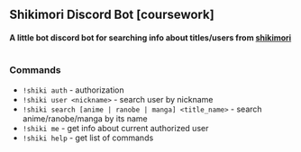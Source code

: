 ## Shikimori Discord Bot [coursework]
#### A little bot discord bot for searching info about titles/users from [shikimori](https://shikimori.one)
#
### Commands
- `!shiki auth` - authorization
- `!shiki user <nickname>` - search user by nickname
- `!shiki search [anime | ranobe | manga] <title_name>` - search anime/ranobe/manga by its name
- `!shiki me` - get info about current authorized user
- `!shiki help` - get list of commands